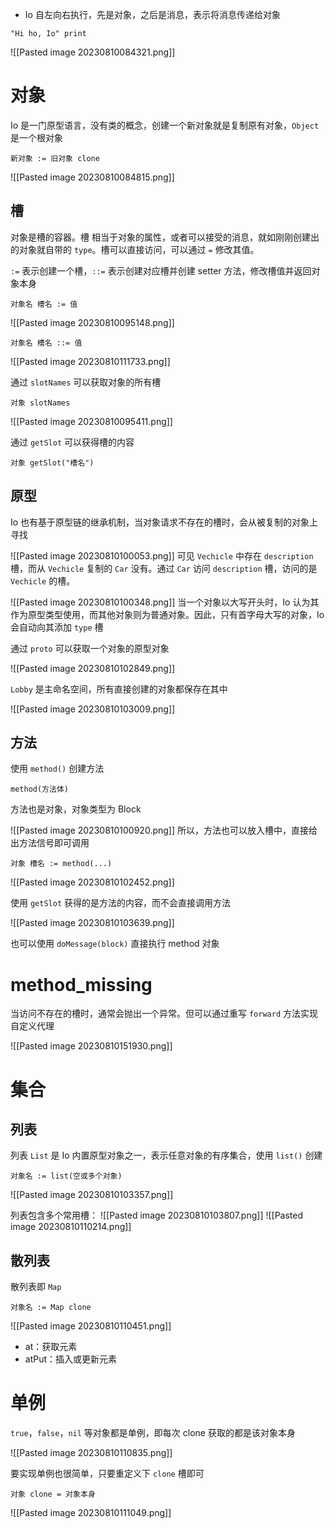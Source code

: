 - Io 自左向右执行，先是对象，之后是消息，表示将消息传递给对象
```io
"Hi ho, Io" print
```

![[Pasted image 20230810084321.png]]
# 对象

Io 是一门原型语言，没有类的概念，创建一个新对象就是复制原有对象，`Object` 是一个根对象
```io
新对象 := 旧对象 clone
```

![[Pasted image 20230810084815.png]]
## 槽

对象是槽的容器。槽 相当于对象的属性，或者可以接受的消息，就如刚刚创建出的对象就自带的 `type`。槽可以直接访问，可以通过 `=` 修改其值。

`:=` 表示创建一个槽，`::=` 表示创建对应槽并创建 setter 方法，修改槽值并返回对象本身

```io
对象名 槽名 := 值
```

![[Pasted image 20230810095148.png]]

```io
对象名 槽名 ::= 值
```

![[Pasted image 20230810111733.png]]

通过 `slotNames` 可以获取对象的所有槽
```io
对象 slotNames
```

![[Pasted image 20230810095411.png]]

通过 `getSlot` 可以获得槽的内容
```io
对象 getSlot("槽名")
```
## 原型

Io 也有基于原型链的继承机制，当对象请求不存在的槽时，会从被复制的对象上寻找

![[Pasted image 20230810100053.png]]
可见 `Vechicle` 中存在 `description` 槽，而从 `Vechicle` 复制的 `Car` 没有。通过 `Car` 访问 `description` 槽，访问的是 `Vechicle` 的槽。

![[Pasted image 20230810100348.png]]
当一个对象以大写开头时，Io 认为其作为原型类型使用，而其他对象则为普通对象。因此，只有首字母大写的对象，Io 会自动向其添加 `type` 槽

通过 `proto` 可以获取一个对象的原型对象

![[Pasted image 20230810102849.png]]

`Lobby` 是主命名空间，所有直接创建的对象都保存在其中

![[Pasted image 20230810103009.png]]
## 方法

使用 `method()` 创建方法
```io
method(方法体)
```

方法也是对象，对象类型为 Block

![[Pasted image 20230810100920.png]]
所以，方法也可以放入槽中，直接给出方法信号即可调用
```
对象 槽名 := method(...)
```

![[Pasted image 20230810102452.png]]

使用 `getSlot` 获得的是方法的内容，而不会直接调用方法

![[Pasted image 20230810103639.png]]

也可以使用 `doMessage(block)` 直接执行 method 对象
# method_missing

当访问不存在的槽时，通常会抛出一个异常。但可以通过重写 `forward` 方法实现自定义代理

![[Pasted image 20230810151930.png]]
# 集合
## 列表

列表 `List` 是 Io 内置原型对象之一，表示任意对象的有序集合，使用 `list()` 创建
```io
对象名 := list(空或多个对象)
```

![[Pasted image 20230810103357.png]]

列表包含多个常用槽：
![[Pasted image 20230810103807.png]]
![[Pasted image 20230810110214.png]]
## 散列表

散列表即 `Map`
```
对象名 := Map clone
```

![[Pasted image 20230810110451.png]]
- at：获取元素
- atPut：插入或更新元素
# 单例

`true`，`false`，`nil` 等对象都是单例，即每次 clone 获取的都是该对象本身

![[Pasted image 20230810110835.png]]

要实现单例也很简单，只要重定义下 `clone` 槽即可

```
对象 clone = 对象本身
```

![[Pasted image 20230810111049.png]]